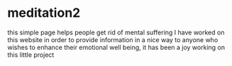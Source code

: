# meditation2
this simple page helps people get rid of mental suffering
I have worked on this website in order to provide information in a nice way to
anyone who wishes to enhance their emotional well being, it has been a joy working 
on this little project
